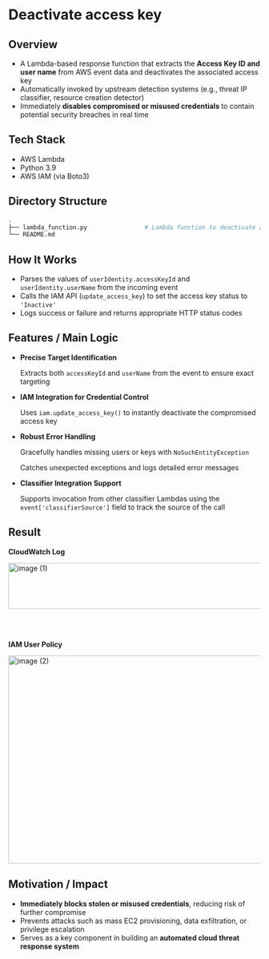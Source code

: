 # Deactivate access key

## Overview

- A Lambda-based response function that extracts the **Access Key ID and user name** from AWS event data and deactivates the associated access key
- Automatically invoked by upstream detection systems (e.g., threat IP classifier, resource creation detector)
- Immediately **disables compromised or misused credentials** to contain potential security breaches in real time

## Tech Stack

- AWS Lambda
- Python 3.9
- AWS IAM (via Boto3)

## Directory Structure

```bash
.
├── lambda_function.py                # Lambda function to deactivate access keys
└── README.md
```

## How It Works

- Parses the values of `userIdentity.accessKeyId` and `userIdentity.userName` from the incoming event
- Calls the IAM API (`update_access_key`) to set the access key status to `'Inactive'`
- Logs success or failure and returns appropriate HTTP status codes

## Features / Main Logic

- **Precise Target Identification**
    
    Extracts both `accessKeyId` and `userName` from the event to ensure exact targeting
    
- **IAM Integration for Credential Control**
    
    Uses `iam.update_access_key()` to instantly deactivate the compromised access key
    
- **Robust Error Handling**
    
    Gracefully handles missing users or keys with `NoSuchEntityException`
    
    Catches unexpected exceptions and logs detailed error messages
    
- **Classifier Integration Support**
    
    Supports invocation from other classifier Lambdas using the `event['classifierSource']` field to track the source of the call
    
## Result
**CloudWatch Log**

<img width="773" height="92" alt="image (1)" src="https://github.com/user-attachments/assets/3fc79938-9fe3-4fc6-b121-798894d1b02a" />

<br><br>

**IAM User Policy**

<img width="1230" height="415" alt="image (2)" src="https://github.com/user-attachments/assets/853a5e10-e3bb-4488-8b82-23842182b582" />


## Motivation / Impact

- **Immediately blocks stolen or misused credentials**, reducing risk of further compromise
- Prevents attacks such as mass EC2 provisioning, data exfiltration, or privilege escalation
- Serves as a key component in building an **automated cloud threat response system**
